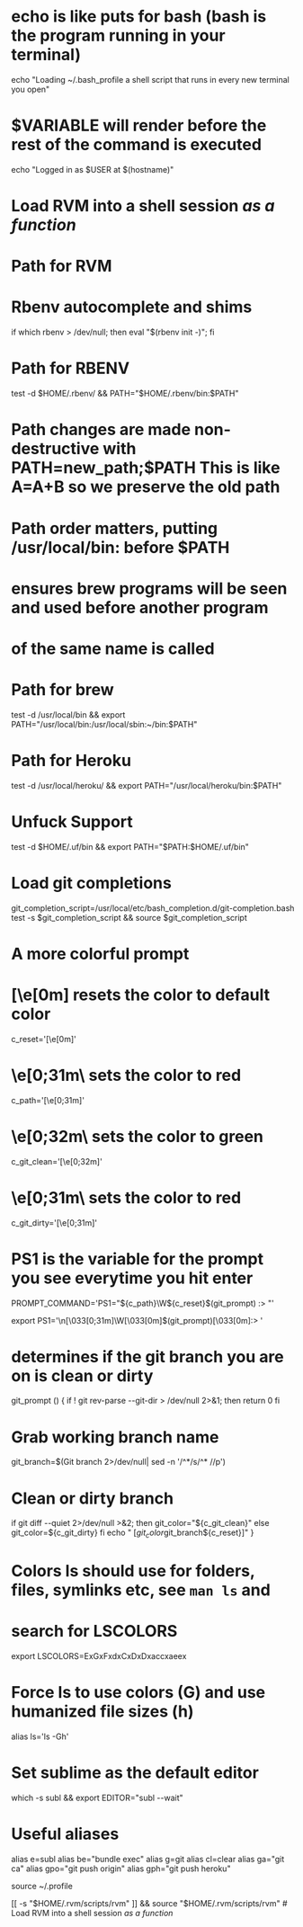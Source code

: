 # echo is like puts for bash (bash is the program running in your terminal)
echo "Loading ~/.bash_profile a shell script that runs in every new terminal you open"

# $VARIABLE will render before the rest of the command is executed
echo "Logged in as $USER at $(hostname)"

# Load RVM into a shell session *as a function*
# Path for RVM

# Rbenv autocomplete and shims
if which rbenv > /dev/null; then eval "$(rbenv init -)"; fi
# Path for RBENV
test -d $HOME/.rbenv/ && PATH="$HOME/.rbenv/bin:$PATH"

# Path changes are made non-destructive with PATH=new_path;$PATH   This is like A=A+B so we preserve the old path

# Path order matters, putting /usr/local/bin: before $PATH
# ensures brew programs will be seen and used before another program
# of the same name is called

# Path for brew
test -d /usr/local/bin && export PATH="/usr/local/bin:/usr/local/sbin:~/bin:$PATH"
# Path for Heroku
test -d /usr/local/heroku/ && export PATH="/usr/local/heroku/bin:$PATH"
# Unfuck Support
test -d $HOME/.uf/bin && export PATH="$PATH:$HOME/.uf/bin"

# Load git completions
git_completion_script=/usr/local/etc/bash_completion.d/git-completion.bash
test -s $git_completion_script && source $git_completion_script

# A more colorful prompt
# \[\e[0m\] resets the color to default color
c_reset='\[\e[0m\]'
#  \e[0;31m\ sets the color to red
c_path='\[\e[0;31m\]'
# \e[0;32m\ sets the color to green
c_git_clean='\[\e[0;32m\]'
# \e[0;31m\ sets the color to red
c_git_dirty='\[\e[0;31m\]'

# PS1 is the variable for the prompt you see everytime you hit enter
PROMPT_COMMAND='PS1="${c_path}\W${c_reset}$(git_prompt) :> "'

export PS1='\n\[\033[0;31m\]\W\[\033[0m\]$(git_prompt)\[\033[0m\]:> '

# determines if the git branch you are on is clean or dirty
git_prompt ()
{
  if ! git rev-parse --git-dir > /dev/null 2>&1; then
    return 0
  fi
  # Grab working branch name
  git_branch=$(Git branch 2>/dev/null| sed -n '/^\*/s/^\* //p')
  # Clean or dirty branch
  if git diff --quiet 2>/dev/null >&2; then
    git_color="${c_git_clean}"
  else
    git_color=${c_git_dirty}
  fi
  echo " [$git_color$git_branch${c_reset}]"
}

# Colors ls should use for folders, files, symlinks etc, see `man ls` and
# search for LSCOLORS
export LSCOLORS=ExGxFxdxCxDxDxaccxaeex
# Force ls to use colors (G) and use humanized file sizes (h)
alias ls='ls -Gh'

# Set sublime as the default editor
which -s subl && export EDITOR="subl --wait"

# Useful aliases

alias e=subl
alias be="bundle exec"
alias g=git
alias cl=clear
alias ga="git ca"
alias gpo="git push origin"
alias gph="git push heroku"

source ~/.profile

[[ -s "$HOME/.rvm/scripts/rvm" ]] && source "$HOME/.rvm/scripts/rvm" # Load RVM into a shell session *as a function*
